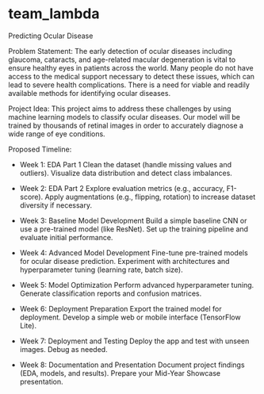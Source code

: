 # team_lambda
Predicting Ocular Disease

Problem Statement: The early detection of ocular diseases including glaucoma, cataracts, and age-related macular degeneration is vital to ensure healthy eyes in patients across the world. Many people do not have access to the medical support necessary to detect these issues, which can lead to severe health complications. There is a need for viable and readily available methods for identifying ocular diseases.

Project Idea: This project aims to address these challenges by using machine learning models to classify ocular diseases.  Our model will be trained by thousands of retinal images in order to accurately diagnose a wide range of eye conditions.

Proposed Timeline:

- Week 1: EDA Part 1
Clean the dataset (handle missing values and outliers).
Visualize data distribution and detect class imbalances.

- Week 2: EDA Part 2
Explore evaluation metrics (e.g., accuracy, F1-score).
Apply augmentations (e.g., flipping, rotation) to increase dataset diversity if necessary.

- Week 3: Baseline Model Development
Build a simple baseline CNN or use a pre-trained model (like ResNet).
Set up the training pipeline and evaluate initial performance.

- Week 4: Advanced Model Development
Fine-tune pre-trained models for ocular disease prediction.
Experiment with architectures and hyperparameter tuning (learning rate, batch size).

- Week 5: Model Optimization
Perform advanced hyperparameter tuning.
Generate classification reports and confusion matrices.

- Week 6: Deployment Preparation
Export the trained model for deployment.
Develop a simple web or mobile interface (TensorFlow Lite).

- Week 7: Deployment and Testing
Deploy the app and test with unseen images. Debug as needed.

- Week 8: Documentation and Presentation
Document project findings (EDA, models, and results).
Prepare your Mid-Year Showcase presentation.
